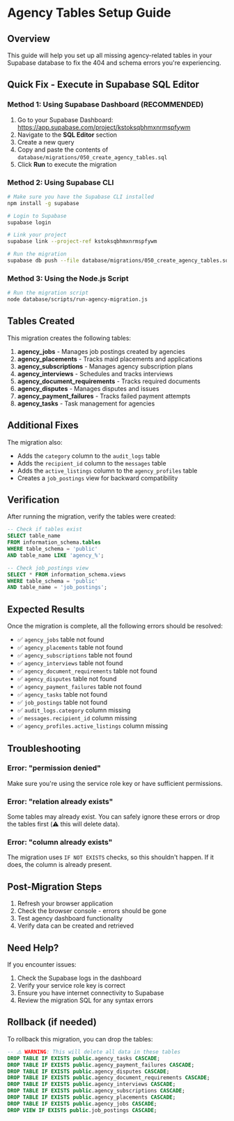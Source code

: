 # Agency Tables Setup Guide

## Overview
This guide will help you set up all missing agency-related tables in your Supabase database to fix the 404 and schema errors you're experiencing.

## Quick Fix - Execute in Supabase SQL Editor

### Method 1: Using Supabase Dashboard (RECOMMENDED)

1. Go to your Supabase Dashboard: https://app.supabase.com/project/kstoksqbhmxnrmspfywm
2. Navigate to the **SQL Editor** section
3. Create a new query
4. Copy and paste the contents of `database/migrations/050_create_agency_tables.sql`
5. Click **Run** to execute the migration

### Method 2: Using Supabase CLI

```bash
# Make sure you have the Supabase CLI installed
npm install -g supabase

# Login to Supabase
supabase login

# Link your project
supabase link --project-ref kstoksqbhmxnrmspfywm

# Run the migration
supabase db push --file database/migrations/050_create_agency_tables.sql
```

### Method 3: Using the Node.js Script

```bash
# Run the migration script
node database/scripts/run-agency-migration.js
```

## Tables Created

This migration creates the following tables:

1. **agency_jobs** - Manages job postings created by agencies
2. **agency_placements** - Tracks maid placements and applications
3. **agency_subscriptions** - Manages agency subscription plans
4. **agency_interviews** - Schedules and tracks interviews
5. **agency_document_requirements** - Tracks required documents
6. **agency_disputes** - Manages disputes and issues
7. **agency_payment_failures** - Tracks failed payment attempts
8. **agency_tasks** - Task management for agencies

## Additional Fixes

The migration also:
- Adds the `category` column to the `audit_logs` table
- Adds the `recipient_id` column to the `messages` table
- Adds the `active_listings` column to the `agency_profiles` table
- Creates a `job_postings` view for backward compatibility

## Verification

After running the migration, verify the tables were created:

```sql
-- Check if tables exist
SELECT table_name
FROM information_schema.tables
WHERE table_schema = 'public'
AND table_name LIKE 'agency_%';

-- Check job_postings view
SELECT * FROM information_schema.views
WHERE table_schema = 'public'
AND table_name = 'job_postings';
```

## Expected Results

Once the migration is complete, all the following errors should be resolved:
- ✅ `agency_jobs` table not found
- ✅ `agency_placements` table not found
- ✅ `agency_subscriptions` table not found
- ✅ `agency_interviews` table not found
- ✅ `agency_document_requirements` table not found
- ✅ `agency_disputes` table not found
- ✅ `agency_payment_failures` table not found
- ✅ `agency_tasks` table not found
- ✅ `job_postings` table not found
- ✅ `audit_logs.category` column missing
- ✅ `messages.recipient_id` column missing
- ✅ `agency_profiles.active_listings` column missing

## Troubleshooting

### Error: "permission denied"
Make sure you're using the service role key or have sufficient permissions.

### Error: "relation already exists"
Some tables may already exist. You can safely ignore these errors or drop the tables first (⚠️ this will delete data).

### Error: "column already exists"
The migration uses `IF NOT EXISTS` checks, so this shouldn't happen. If it does, the column is already present.

## Post-Migration Steps

1. Refresh your browser application
2. Check the browser console - errors should be gone
3. Test agency dashboard functionality
4. Verify data can be created and retrieved

## Need Help?

If you encounter issues:
1. Check the Supabase logs in the dashboard
2. Verify your service role key is correct
3. Ensure you have internet connectivity to Supabase
4. Review the migration SQL for any syntax errors

## Rollback (if needed)

To rollback this migration, you can drop the tables:

```sql
-- ⚠️ WARNING: This will delete all data in these tables
DROP TABLE IF EXISTS public.agency_tasks CASCADE;
DROP TABLE IF EXISTS public.agency_payment_failures CASCADE;
DROP TABLE IF EXISTS public.agency_disputes CASCADE;
DROP TABLE IF EXISTS public.agency_document_requirements CASCADE;
DROP TABLE IF EXISTS public.agency_interviews CASCADE;
DROP TABLE IF EXISTS public.agency_subscriptions CASCADE;
DROP TABLE IF EXISTS public.agency_placements CASCADE;
DROP TABLE IF EXISTS public.agency_jobs CASCADE;
DROP VIEW IF EXISTS public.job_postings CASCADE;
```
